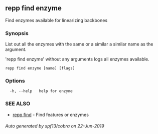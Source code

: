 ## repp find enzyme

Find enzymes available for linearizing backbones

### Synopsis

List out all the enzymes with the same or a similar a similar name as the argument.

'repp find enzyme' without any arguments logs all enzymes available.

```
repp find enzyme [name] [flags]
```

### Options

```
  -h, --help   help for enzyme
```

### SEE ALSO

* [repp find](repp_find.md)	 - Find features or enzymes

###### Auto generated by spf13/cobra on 22-Jun-2019
